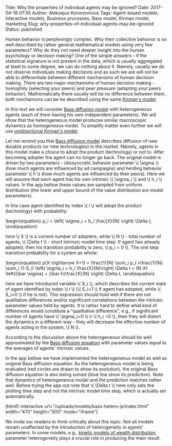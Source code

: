 Title: Why the properties of individual agents may be ignored?
Date: 2017-04-18 07:55
Author: Aleksejus Kononovicius
Tags: Agent-based models, Interactive models, Business processes, Bass model, Kirman model, marketing
Slug: why-properties-of-individual-agents-may-be-ignored
Status: published

Human behavior is perplexingly
complex. Why their collective behavior is so well described by rather
general mathematical models using very few parameters? Why do they not
need deeper insight into the human psychology or decision making? One of
the simple answers - if the statistical signature is not present in the
data, which is usually aggregated at least to some degree, we can do
nothing about it. Namely, usually we do not observe individuals making
decisions and as such we are will not be able to differentiate between
different mechanisms of human decision making. There are two major
mechanisms of human decision making - homophily (selecting your peers)
and peer pressure (adopting your peers behavior). Mathematically there
usually will be no difference between them, both mechanisms can be be
described using the same [Kirman's
model](/tag/kirman-model).

In this text we will consider [Bass diffusion
model](/tag/bass-model) with heterogeneous
agents (each of them having his own independent parameters). We will
show that the heterogeneous model produces similar macroscopic dynamics
as homogeneous model. To simplify matter even further we will use
[unidirectional Kirman's
model](/unidirectional-kirman-model).<!--more-->

Let me remind you that [Bass diffusion
model](/tag/bass-model) describes diffusion
of new durable products (or new technologies) in the market. Namely,
agents in this model make a choice to adopt the product (technology) or
not to. After becoming adopter the agent can no longer go back. The
original model is driven by two parameters - idiosyncratic behavior
parameter \\\(  \sigma \\\) (how much agents are influenced by ad
campaigns) and herding behavior parameter \\\(  h \\\) (how much agents
are influenced by their peers). Here we will assume that each agent has
his own intrinsic \\\(  \sigma\_i \\\) and \\\(  h\_i \\\) values. In the
app bellow these values are sampled from uniform distribution (the lower
and upper bound of the value distribution are model parameters).

In this case agent identified by index \\\(  i \\\) will adopt the
product (technology) with probability:


\begin{equation}
 p\_i = \left( \sigma\_i + h\_i \frac{X}{N} \right) \Delta t, 
\end{equation}


here \\\(  X \\\) is a current number of adopters, while \\\(  N \\\) -
total number of agents, \\\(  \Delta t \\\) - short intrinsic model time
step. If agent has already adopted, then his transition probability is
zero, \\\(  p\_i = 0 \\\). The one step transition probability for a
system as whole:


\begin{equation}
 p(X \rightarrow X+1) = \frac{1}{N} \sum\_i p\_i =\frac{1}{N} \sum\_i (1-S\_i) \left( \sigma\_i + h\_i \frac{X}{N}\right) \Delta t = (N-X) \left({\bar \sigma} + {\bar h}\frac{X}{N} \right) \Delta t, 
\end{equation}


here we have introduced variable \\\(  S\_i \\\), which describes the
current state of agent identified by index \\\(  i \\\) (\\\(  S\_i=1 \\\)
if agent has adopted, while \\\(  S\_i=0 \\\) if he is not). This
expression should hold well if there are not qualitative differences
and/or significant correlations between the intrinsic parameter values
held by agents. It is rather hard to define what kind of differences
would constitute a "qualitative difference", e.g., if significant number
of agents have \\\(  \sigma\_i=0 \\\) ir \\\(  h\_i =0 \\\), then they
will distort the dynamics in a different way - they will decrease the
effective number of agents acting in the system, \\\(  N \\\).

According to the discussion above the heterogeneous should be well
approximated by the [Bass diffusion
equation](/unidirectional-kirman-model) with
parameter values equal to the averages of agents' intrinsic values.

In the app bellow we have implemented the heterogeneous model as well as
original Bass diffusion equation. As the heterogeneous model is being
evaluated (red circles are drawn to show its evolution), the original
Bass diffusion equation is also being solved (blue line show its
prediction). Note that dynamics of heterogeneous model and the
prediction matches rather well. Before trying the app out note that
\\\(  \Delta t \\\) here only sets the plotting time step and not the
intrinsic model time step, which is actually set automatically.

[html5-interactive
url="/uploads/models/bass-hetero-js/index.html"
width="470" height="500" mode="iframe"]

We invite our readers to think critically about this topic. Not all
models remain unaffected by the introduction of heterogeneity in agents'
parameters. In some models, e.g., [kinetic models of wealth
distribution](/modelling-wealth-distribution-using-kinetic-exchange-models),
parameter heterogeneity plays a crucial role in producing the main
result.
